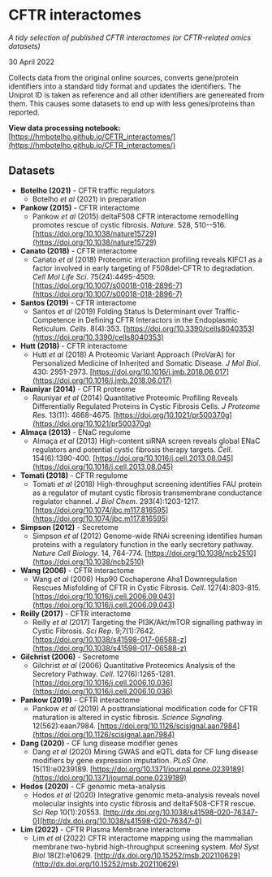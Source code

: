 # CFTR interactomes
*A tidy selection of published CFTR interactomes (or CFTR-related omics datasets)*

30 April 2022  

Collects data from the original online sources, converts gene/protein identifiers into a standard tidy format and updates the identifiers. The Uniprot ID is taken as reference and all other identifiers are genereated from them. This causes some datasets to end up with less genes/proteins than reported.  


**View data processing notebook:** [https://hmbotelho.github.io/CFTR_interactomes/](https://hmbotelho.github.io/CFTR_interactomes/)  


## Datasets
* **Botelho (2021)** - CFTR traffic regulators  
	* Botelho *et al* (2021) in preparation
* **Pankow (2015)** - CFTR interactome  
	* Pankow *et al* (2015) deltaF508 CFTR interactome remodelling promotes rescue of cystic fibrosis. *Nature*. 528, 510--516. [https://doi.org/10.1038/nature15729](https://doi.org/10.1038/nature15729)  
* **Canato (2018)**  - CFTR interactome  
	* Canato *et al* (2018) Proteomic interaction profiling reveals KIFC1 as a factor involved in early targeting of F508del-CFTR to degradation. *Cell Mol Life Sci*. 75(24):4495-4509. [https://doi.org/10.1007/s00018-018-2896-7](https://doi.org/10.1007/s00018-018-2896-7)  
* **Santos (2019)** - CFTR interactome  
	* Santos *et al* (2019) Folding Status Is Determinant over Traffic-Competence in Defining CFTR Interactors in the Endoplasmic Reticulum. *Cells*. 8(4):353. [https://doi.org/10.3390/cells8040353](https://doi.org/10.3390/cells8040353)  
* **Hutt (2018)** - CFTR interactome  
	* Hutt *et al* (2018) A Proteomic Variant Approach (ProVarA) for Personalized Medicine of Inherited and Somatic Disease. *J Mol Biol*. 430: 2951-2973. [https://doi.org/10.1016/j.jmb.2018.06.017](https://doi.org/10.1016/j.jmb.2018.06.017)  
* **Rauniyar (2014)** - CFTR proteome  
	* Rauniyar *et al* (2014) Quantitative Proteomic Profiling Reveals Differentially Regulated Proteins in Cystic Fibrosis Cells. *J Proteome Res*. 13(11): 4668-4675. [https://doi.org/10.1021/pr500370g](https://doi.org/10.1021/pr500370g)  
* **Almaça (2013)** - ENaC regulome  
	* Almaça *et al* (2013) High-content siRNA screen reveals global ENaC regulators and potential cystic fibrosis therapy targets. *Cell*. 154(6):1390-400. [https://doi.org/10.1016/j.cell.2013.08.045](https://doi.org/10.1016/j.cell.2013.08.045)  
* **Tomati (2018)** - CFTR regulome  
	* Tomati *et al* (2018) High-throughput screening identifies FAU protein as a regulator of mutant cystic fibrosis transmembrane conductance regulator channel. *J Biol Chem*. 293(4):1203-1217. [https://doi.org/10.1074/jbc.m117.816595](https://doi.org/10.1074/jbc.m117.816595)  
* **Simpson (2012)** - Secretome  
	* Simpson *et al* (2012) Genome-wide RNAi screening identifies human proteins with a regulatory function in the early secretory pathway. *Nature Cell Biology*. 14, 764-774. [https://doi.org/10.1038/ncb2510](https://doi.org/10.1038/ncb2510)  
* **Wang (2006)** - CFTR interactome  
	* Wang *et al* (2006) Hsp90 Cochaperone Aha1 Downregulation Rescues Misfolding of CFTR in Cystic Fibrosis. *Cell*. 127(4):803-815. [https://doi.org/10.1016/j.cell.2006.09.043](https://doi.org/10.1016/j.cell.2006.09.043)  
* **Reilly (2017)** - CFTR interactome  
	* Reilly *et al* (2017) Targeting the PI3K/Akt/mTOR signalling pathway in Cystic Fibrosis. *Sci Rep*. 9;7(1):7642. [https://doi.org/10.1038/s41598-017-06588-z](https://doi.org/10.1038/s41598-017-06588-z)  
* **Gilchrist (2006)** - Secretome  
	* Gilchrist *et al* (2006) Quantitative Proteomics Analysis of the Secretory Pathway. *Cell*. 127(6):1265-1281. [https://doi.org/10.1016/j.cell.2006.10.036](https://doi.org/10.1016/j.cell.2006.10.036)  
* **Pankow (2019)** - CFTR interactome  
	* Pankow *et al* (2019) A posttranslational modification code for CFTR maturation is altered in cystic fibrosis. *Science Signaling*. 12(562):eaan7984. [https://doi.org/10.1126/scisignal.aan7984](https://doi.org/10.1126/scisignal.aan7984)  
* **Dang (2020)** - CF lung disease modifier genes  
	* Dang *et al* (2020) Mining GWAS and eQTL data for CF lung disease modifiers by gene expression imputation. *PLoS One*. 15(11):e0239189. [https://doi.org/10.1371/journal.pone.0239189](https://doi.org/10.1371/journal.pone.0239189)  
* **Hodos (2020)** - CF genomic meta-analysis  
	* Hodos *et al* (2020) Integrative genomic meta-analysis reveals novel molecular insights into cystic fibrosis and deltaF508-CFTR rescue. *Sci Rep* 10(1):20553. [http://dx.doi.org/10.1038/s41598-020-76347-0](http://dx.doi.org/10.1038/s41598-020-76347-0)  
* **Lim (2022)** - CFTR Plasma Membrane interactome
	* Lim *et al* (2022) CFTR interactome mapping using the mammalian membrane two-hybrid high-throughput screening system. *Mol Syst Biol* 18(2):e10629. [http://dx.doi.org/10.15252/msb.202110629](http://dx.doi.org/10.15252/msb.202110629)  
